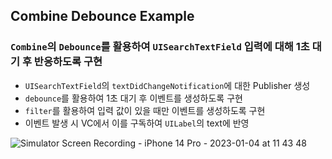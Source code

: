 ## Combine Debounce Example

### `Combine`의 `Debounce`를 활용하여 `UISearchTextField` 입력에 대해 1초 대기 후 반응하도록 구현

- `UISearchTextField`의 `textDidChangeNotification`에 대한 Publisher 생성
- `debounce`를 활용하여 1초 대기 후 이벤트를 생성하도록 구현
- `filter`를 활용하여 입력 값이 있을 때만 이벤트를 생성하도록 구현
- 이벤트 발생 시 VC에서 이를 구독하여 `UILabel`의 text에 반영

![Simulator Screen Recording - iPhone 14 Pro - 2023-01-04 at 11 43 48](https://user-images.githubusercontent.com/77015330/210488772-77543c1e-a581-446b-9fac-381bc1e43ac9.gif)
